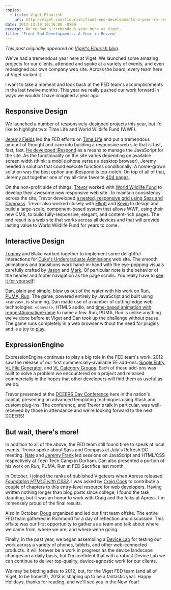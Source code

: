 ```yaml
---
copies:
  - title: Viget Flourish
    url: http://viget.com/flourish/front-end-developments-a-year-in-review
date: 2012-12-19 10:16:08 -0500
excerpt: We've had a tremendous year here at Viget.
title: 'Front-End Developments: A Year in Review'
---
```


_This post originally appeared on [Viget's Flourish blog](http://viget.com/flourish/front-end-developments-a-year-in-review)._

We've had a tremendous year here at Viget. We launched some amazing projects for our clients, attended and spoke at a variety of events, and even redesigned our own company web site. Across the board, every team here at Viget rocked it.

I want to take a moment and look back at the FED team's accomplishments in the last twelve months. This year we really pushed our work forward in ways we wouldn't have imagined a year ago.


## Responsive Design

We launched a number of responsively-designed projects this year, but I'd like to highlight two: Time Life and World Wildlife Fund (WWF).

[Jeremy Fields](http://viget.com/about/team/jfields) led the FED efforts on [Time Life](http://viget.com/work/time-life) and put a tremendous amount of thought and care into building a responsive web site that is fast, fast, fast. [He developed jRespond](http://viget.com/inspire/managing-javascript-on-responsive-websites) as a means to manage the JavaScript for the site. As the functionality on the site varies depending on available screen width (think: a mobile phone versus a desktop browser), Jeremy needed a solution that could execute functions conditionally. A home-grown solution was the best option and jRespond is top-notch. On top of all of that, Jeremy put together one of my all-time favorite [404 pages](http://timelife.com/404).

On the non-profit side of things, [Trevor](http://viget.com/about/team/tdavis) worked with [World Wildlife Fund](http://viget.com/work/wwf) to develop their awesome new responsive web site. To maintain consistency across the site, Trevor developed [a nested, responsive grid using Sass and Compass](http://viget.com/inspire/building-a-nested-responsive-grid-with-sass-compass). Trevor also worked closely with [Elliott](http://viget.com/about/team/emunoz) and [Kevin](http://viget.com/about/team/kvigneault) to design and build a large-scale, component-based system that allows WWF, using their new CMS, to build fully-responsive, elegant, and content-rich pages. The end result is a web site that works across all devices and that will provide lasting value to World Wildlife Fund for years to come.


## Interactive Design

[Tommy](http://viget.com/about/team/tmarshall) and Blake worked together to implement some delightful interactions for [Duke's Undergraduate Admissions](http://viget.com/work/duke-admissions) web site. The smooth animations and transitions work hand-in-hand with the eye-popping visuals carefully crafted by [Jason](http://viget.com/about/team/jtoth) and [Mark](http://viget.com/about/team/msteinruck). Of particular note is the behavior of the header and footer navigation as the page scrolls. You really have to [see it for yourself](http://admissions.duke.edu/)!

[Dan](http://viget.com/about/team/dtello), plain and simple, blew us out of the water with his work on [Run, PUMA, Run](http://viget.com/work/run-puma-run). The game, powered entirely by JavaScript and built using `<canvas>`, is stunning. Dan made use of a number of cutting-edge web technologies: `<canvas>`, HTML5 audio, and [time-based animation with requestAnimationFrame](http://viget.com/extend/time-based-animation) to name a few. Run, PUMA, Run is unlike anything we've done before at Viget and Dan took up the challenge without pause. The game runs completely in a web browser without the need for plugins and is a joy to [play](http://www.puma.com/runpumarun).


## ExpressionEngine

ExpressionEngine continues to play a big role in the FED team's work. 2012 saw the release of our first commercially-available EE add-ons: [Single Entry](http://devot-ee.com/add-ons/single-entry), [VL File Generator](http://devot-ee.com/add-ons/vl-file-generator), and [VL Category Groups](http://devot-ee.com/add-ons/vl-category-groups). Each of these add-ons was built to solve a problem we encountered on a project and released commercially in the hopes that other developers will find them as useful as we do.

Trevor presented at the [DCEERS Day Conference](http://dceers.org/) here in the nation's capital, presenting on advanced templating techniques using Stash and custom plug-ins. The conference, and Trevor's talk in particular, was well-received by those in attendance and we're looking forward to the next DCEERS!

## But wait, there's more!

In addition to all of the above, the FED team still found time to speak at local events. Trevor spoke about Sass and Compass at July's Refresh DC meeting. [Nate](http://viget.com/about/team/nhunzaker) and [Jeremy Frank](http://viget.com/about/team/jfrank) led sessions on JavaScript and HTML/CSS respectively at Teen Tech Camp in Durham. Dan also presented a portion of his work on Run, PUMA, Run at FED Sacrifice last month.

In October, I joined the ranks of published Vigeteers when Apress released [_Foundation HTML5 with CSS3_](http://www.apress.com/9781430238768). I was asked by [Craig Cook](http://www.focalcurve.com/) to contribute a couple of chapters to this entry-level resource for web developers. Having written nothing longer than blog posts since college, I found the task daunting, but it was an honor to work with Craig and the folks at Apress. I'm immensely proud of the final results.

Also in October, [Doug](http://viget.com/about/team/davery) organized and led our first team offsite. The entire FED team gathered in Richmond for a day of reflection and discussion. This offsite was our first opportunity to gather as a team and talk about where we came from, where we are, and where we're going.

Finally, in the past year, we began assembling a [Device Lab](http://www.flickr.com/photos/viget/8074505190/in/photostream) for testing our work across a variety of phones, tablets, and other web-connected products. It will forever be a work in progress as the device landscape changes on a daily basis, but I'm confident that with a robust Device Lab we can continue to deliver top-quality, device-agnostic work for our clients.

We may be bidding adieu to 2012, but, for the Viget FED team (and all of Viget, to be honest!), 2013 is shaping up to be a fantastic year. Happy Holidays, thanks for reading, and we'll see you in the New Year!